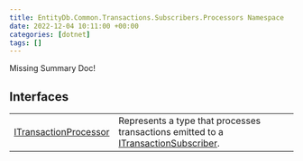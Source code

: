 ```yaml
---
title: EntityDb.Common.Transactions.Subscribers.Processors Namespace
date: 2022-12-04 10:11:00 +00:00
categories: [dotnet]
tags: []
---
```


Missing Summary Doc!
## Interfaces
<table><tr><td><!--/posts/dotnet-entitydb-common-transactions-subscribers-processors-itransactionprocessor--><a href='#'>ITransactionProcessor</a></td><td>
Represents a type that processes transactions emitted to a <!--/posts/dotnet-entitydb-abstractions-transactions-itransactionsubscriber--><a href='#'>ITransactionSubscriber</a>.
</td></tr></table>
